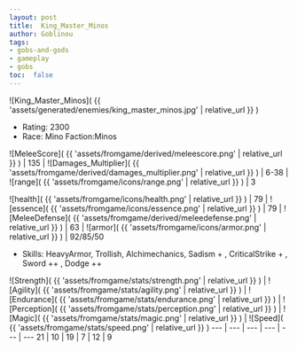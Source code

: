 ```yaml
---
layout: post
title:  King_Master_Minos
author: Goblinou
tags:
- gobs-and-gods
- gameplay
- gobs
toc:  false
---
```


![King_Master_Minos]( {{ 'assets/generated/enemies/king_master_minos.jpg' | relative_url }} )
- Rating: 2300
- Race: Mino  Faction:Minos

![MeleeScore]( {{ 'assets/fromgame/derived/meleescore.png' | relative_url }} ) | 135 | ![Damages_Multiplier]( {{ 'assets/fromgame/derived/damages_multiplier.png' | relative_url }} ) | 6-38 | ![range]( {{ 'assets/fromgame/icons/range.png' | relative_url }} ) | 3


![health]( {{ 'assets/fromgame/icons/health.png' | relative_url }} ) | 79 | ![essence]( {{ 'assets/fromgame/icons/essence.png' | relative_url }} ) | 79 | ![MeleeDefense]( {{ 'assets/fromgame/derived/meleedefense.png' | relative_url }} ) | 63 | ![armor]( {{ 'assets/fromgame/icons/armor.png' | relative_url }} ) | 92/85/50

* Skills: HeavyArmor, Trollish, Alchimechanics, Sadism + , CriticalStrike + , Sword ++ , Dodge ++ 

![Strength]( {{ 'assets/fromgame/stats/strength.png' | relative_url }} ) | ![Agility]( {{ 'assets/fromgame/stats/agility.png' | relative_url }} ) | ![Endurance]( {{ 'assets/fromgame/stats/endurance.png' | relative_url }} ) | ![Perception]( {{ 'assets/fromgame/stats/perception.png' | relative_url }} ) | ![Magic]( {{ 'assets/fromgame/stats/magic.png' | relative_url }} ) | ![Speed]( {{ 'assets/fromgame/stats/speed.png' | relative_url }} )
--- | --- | --- | --- | --- | ---
21 | 10 | 19 | 7 | 12 | 9
